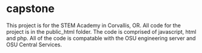 # capstone
This project is for the STEM Academy in Corvallis, OR.
All code for the project is in the public_html folder.
The code is comprised of javascript, html and php. All of 
the code is compatable with the OSU engineering server 
and OSU Central Services.
